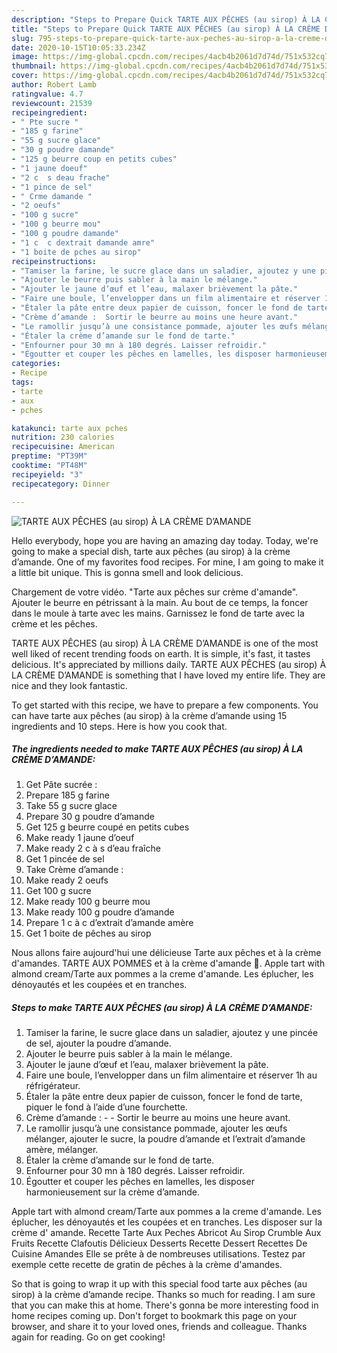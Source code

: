 ```yaml
---
description: "Steps to Prepare Quick TARTE AUX PÊCHES (au sirop) À LA CRÈME D’AMANDE"
title: "Steps to Prepare Quick TARTE AUX PÊCHES (au sirop) À LA CRÈME D’AMANDE"
slug: 795-steps-to-prepare-quick-tarte-aux-peches-au-sirop-a-la-creme-damande
date: 2020-10-15T10:05:33.234Z
image: https://img-global.cpcdn.com/recipes/4acb4b2061d7d74d/751x532cq70/tarte-aux-peches-au-sirop-a-la-creme-damande-photo-principale-de-la-recette.jpg
thumbnail: https://img-global.cpcdn.com/recipes/4acb4b2061d7d74d/751x532cq70/tarte-aux-peches-au-sirop-a-la-creme-damande-photo-principale-de-la-recette.jpg
cover: https://img-global.cpcdn.com/recipes/4acb4b2061d7d74d/751x532cq70/tarte-aux-peches-au-sirop-a-la-creme-damande-photo-principale-de-la-recette.jpg
author: Robert Lamb
ratingvalue: 4.7
reviewcount: 21539
recipeingredient:
- " Pte sucre "
- "185 g farine"
- "55 g sucre glace"
- "30 g poudre damande"
- "125 g beurre coup en petits cubes"
- "1 jaune doeuf"
- "2 c  s deau frache"
- "1 pince de sel"
- " Crme damande "
- "2 oeufs"
- "100 g sucre"
- "100 g beurre mou"
- "100 g poudre damande"
- "1 c  c dextrait damande amre"
- "1 boite de pches au sirop"
recipeinstructions:
- "Tamiser la farine, le sucre glace dans un saladier, ajoutez y une pincée de sel, ajouter la poudre d’amande."
- "Ajouter le beurre puis sabler à la main le mélange."
- "Ajouter le jaune d’œuf et l’eau, malaxer brièvement la pâte."
- "Faire une boule, l’envelopper dans un film alimentaire et réserver 1h au réfrigérateur."
- "Étaler la pâte entre deux papier de cuisson, foncer le fond de tarte, piquer le fond à l’aide d’une fourchette."
- "Crème d’amande :  Sortir le beurre au moins une heure avant."
- "Le ramollir jusqu’à une consistance pommade, ajouter les œufs mélanger, ajouter le sucre, la poudre d’amande et l’extrait d’amande amère, mélanger."
- "Étaler la crème d’amande sur le fond de tarte."
- "Enfourner pour 30 mn à 180 degrés. Laisser refroidir."
- "Égoutter et couper les pêches en lamelles, les disposer harmonieusement sur la crème d’amande."
categories:
- Recipe
tags:
- tarte
- aux
- pches

katakunci: tarte aux pches 
nutrition: 230 calories
recipecuisine: American
preptime: "PT39M"
cooktime: "PT48M"
recipeyield: "3"
recipecategory: Dinner

---
```



![TARTE AUX PÊCHES (au sirop) À LA CRÈME D’AMANDE](https://img-global.cpcdn.com/recipes/4acb4b2061d7d74d/751x532cq70/tarte-aux-peches-au-sirop-a-la-creme-damande-photo-principale-de-la-recette.jpg)

Hello everybody, hope you are having an amazing day today. Today, we're going to make a special dish, tarte aux pêches (au sirop) à la crème d’amande. One of my favorites food recipes. For mine, I am going to make it a little bit unique. This is gonna smell and look delicious.

Chargement de votre vidéo. &#34;Tarte aux pêches sur crème d&#39;amande&#34;. Ajouter le beurre en pétrissant à la main. Au bout de ce temps, la foncer dans le moule à tarte avec les mains. Garnissez le fond de tarte avec la crème et les pêches.

TARTE AUX PÊCHES (au sirop) À LA CRÈME D’AMANDE is one of the most well liked of recent trending foods on earth. It is simple, it's fast, it tastes delicious. It's appreciated by millions daily. TARTE AUX PÊCHES (au sirop) À LA CRÈME D’AMANDE is something that I have loved my entire life. They are nice and they look fantastic.


To get started with this recipe, we have to prepare a few components. You can have tarte aux pêches (au sirop) à la crème d’amande using 15 ingredients and 10 steps. Here is how you cook that.

<!--inarticleads1-->

##### The ingredients needed to make TARTE AUX PÊCHES (au sirop) À LA CRÈME D’AMANDE:

1. Get  Pâte sucrée :
1. Prepare 185 g farine
1. Take 55 g sucre glace
1. Prepare 30 g poudre d’amande
1. Get 125 g beurre coupé en petits cubes
1. Make ready 1 jaune d’oeuf
1. Make ready 2 c à s d’eau fraîche
1. Get 1 pincée de sel
1. Take  Crème d’amande :
1. Make ready 2 oeufs
1. Get 100 g sucre
1. Make ready 100 g beurre mou
1. Make ready 100 g poudre d’amande
1. Prepare 1 c à c d’extrait d’amande amère
1. Get 1 boite de pêches au sirop


Nous allons faire aujourd&#39;hui une délicieuse Tarte aux pêches et à la crème d&#39;amandes. TARTE AUX POMMES et à la crème d&#39;amande 🥧. Apple tart with almond cream/Tarte aux pommes a la creme d&#39;amande. Les éplucher, les dénoyautés et les coupées et en tranches. 

<!--inarticleads2-->

##### Steps to make TARTE AUX PÊCHES (au sirop) À LA CRÈME D’AMANDE:

1. Tamiser la farine, le sucre glace dans un saladier, ajoutez y une pincée de sel, ajouter la poudre d’amande.
1. Ajouter le beurre puis sabler à la main le mélange.
1. Ajouter le jaune d’œuf et l’eau, malaxer brièvement la pâte.
1. Faire une boule, l’envelopper dans un film alimentaire et réserver 1h au réfrigérateur.
1. Étaler la pâte entre deux papier de cuisson, foncer le fond de tarte, piquer le fond à l’aide d’une fourchette.
1. Crème d’amande : -  - Sortir le beurre au moins une heure avant.
1. Le ramollir jusqu’à une consistance pommade, ajouter les œufs mélanger, ajouter le sucre, la poudre d’amande et l’extrait d’amande amère, mélanger.
1. Étaler la crème d’amande sur le fond de tarte.
1. Enfourner pour 30 mn à 180 degrés. Laisser refroidir.
1. Égoutter et couper les pêches en lamelles, les disposer harmonieusement sur la crème d’amande.


Apple tart with almond cream/Tarte aux pommes a la creme d&#39;amande. Les éplucher, les dénoyautés et les coupées et en tranches. Les disposer sur la crème d&#39; amande. Recette Tarte Aux Peches Abricot Au Sirop Crumble Aux Fruits Recette Clafoutis Délicieux Desserts Recette Dessert Recettes De Cuisine Amandes Elle se prête à de nombreuses utilisations. Testez par exemple cette recette de gratin de pêches à la crème d&#39;amandes. 

So that is going to wrap it up with this special food tarte aux pêches (au sirop) à la crème d’amande recipe. Thanks so much for reading. I am sure that you can make this at home. There's gonna be more interesting food in home recipes coming up. Don't forget to bookmark this page on your browser, and share it to your loved ones, friends and colleague. Thanks again for reading. Go on get cooking!
